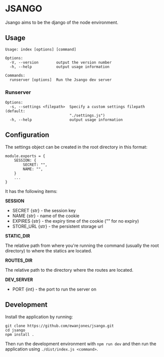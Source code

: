 # JSANGO

Jsango aims to be the django of the node environment.


## Usage

```
Usage: index [options] [command]

Options:
  -V, --version        output the version number
  -h, --help           output usage information

Commands:
  runserver [options]  Run the Jsango dev server
```

### Runserver

```
Options:
  -s, --settings <filepath>  Specify a custom settings filepath (default:
                             "./settings.js")
  -h, --help                 output usage information
```


## Configuration


The settings object can be created in the root directory in this format:

```
module.exports = {
    SESSION: {
        SECRET: "",
        NAME: "",
    }
    ...
}
```

It has the following items:

**SESSION**

- SECRET {str} - the session key
- NAME {str} - name of the cookie
- EXPIRES {str} - the expiry time of the cookie ("" for no expiry)
- STORE_URL {str} - the persistent storage url

**STATIC_DIR**

The relative path from where you're running the command (usually the root directory) to where
the statics are located.

**ROUTES_DIR**

The relative path to the directory where the routes are located.

**DEV_SERVER**

- PORT {int} - the port to run the server on


## Development


Install the application by running:

```
git clone https://github.com/ewanjones/jsango.git
cd jsango
npm install .
```

Then run the development environment with `npm run dev` and then run the application using `./dist/index.js <command>`.
